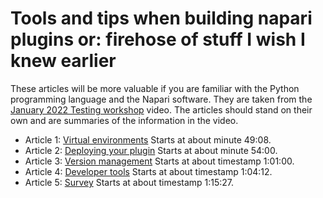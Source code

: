 # Tools and tips when building napari plugins or: firehose of stuff I wish I knew earlier  

These articles will be more valuable if you are familiar with the Python programming language and the Napari software. They are taken from the [January 2022 Testing workshop](https://drive.google.com/file/d/1DaMrRz-rLRQ6-_y0J8O3GRpVPCn0rgYs/view) video. The articles should stand on their own and are summaries of the information in the video. 
  
* Article 1: [Virtual environments](./article-1-virtual-environments) Starts at about minute 49:08.  
* Article 2: [Deploying your plugin](./article-2-deploying-your-plugin.md) Starts at about minute 54:00.  
* Article 3: [Version management](./article-3-version-management.md) Starts at about timestamp 1:01:00.   
* Article 4: [Developer tools](./article-4-developer-tools.md) Starts at about timestamp 1:04:12.  
* Article 5: [Survey](./article-6-Survey.md) Starts at about timestamp 1:15:27.  
  

